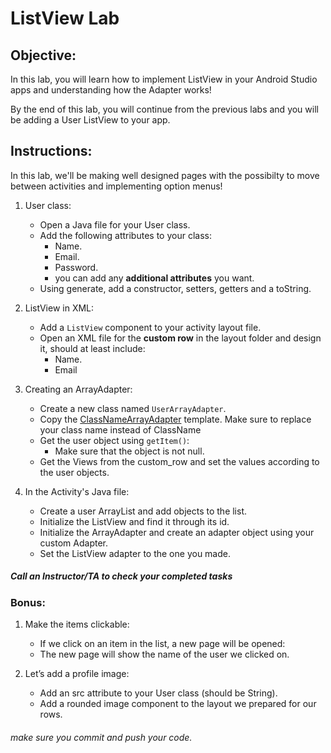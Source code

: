 # ListView Lab

## Objective: 
In this lab, you will learn how to implement ListView in your Android Studio apps and understanding how the Adapter works!  

By the end of this lab, you will continue from the previous labs and you will be adding a User ListView to your app.  

## Instructions:

In this lab, we'll be making well designed pages with the possibilty to move between activities and implementing option menus!  

1. User class:
    - Open a Java file for your User class.
    - Add the following attributes to your class:
      - Name.
      - Email.
      - Password.
      - you can add any **additional attributes** you want.
    - Using generate, add a constructor, setters, getters and a toString.

2. ListView in XML:
    - Add a `ListView` component to your activity layout file.
    - Open an XML file for the **custom row** in the layout folder and design it, should at least include:
        - Name.
        - Email

3. Creating an ArrayAdapter: 
    - Create a new class named `UserArrayAdapter`.
    - Copy the [ClassNameArrayAdapter](https://docs.google.com/document/d/148VUAErpZurx5NGTrQZ2Vxm_GZXy7Mt39oZ5b2plvAo/edit) template. Make sure to replace your class name instead of ClassName
    - Get the user object using `getItem()`:
      - Make sure that the object is not null.
    - Get the Views from the custom_row and set the values according to the user objects.

4. In the Activity's Java file:
    - Create a user ArrayList and add objects to the list.
    - Initialize the ListView and find it through its id.
    - Initialize the ArrayAdapter and create an adapter object using your custom Adapter.
    - Set the ListView adapter to the one you made.


##### Call an Instructor/TA to check your completed tasks

### Bonus:

1. Make the items clickable:
    - If we click on an item in the list, a new page will be opened:
    - The new page will show the name of the user we clicked on. 
    
2. Let’s add a profile image:
    - Add an src attribute to your User class (should be String). 
    - Add a rounded image component to the layout we prepared for our rows. 

 
###### make sure you commit and push your code.
